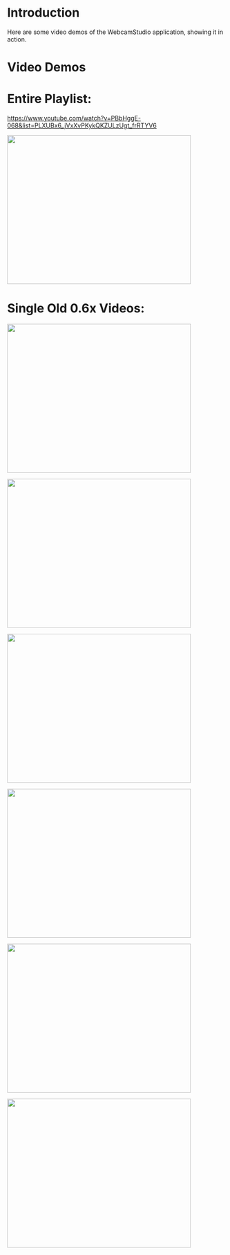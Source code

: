 # Introduction #

Here are some video demos of the WebcamStudio application, showing it in action.

# Video Demos #

# Entire Playlist: #
https://www.youtube.com/watch?v=PBbHggE-068&list=PLXUBx6_jVxXvPKykQKZULzUgt_frRTYV6

<a href='http://www.youtube.com/watch?feature=player_embedded&v=PBbHggE-068' target='_blank'><img src='http://img.youtube.com/vi/PBbHggE-068/0.jpg' width='425' height=344 /></a>

# Single Old 0.6x Videos: #

<a href='http://www.youtube.com/watch?feature=player_embedded&v=NJiHoEzsoL8' target='_blank'><img src='http://img.youtube.com/vi/NJiHoEzsoL8/0.jpg' width='425' height=344 /></a>

<a href='http://www.youtube.com/watch?feature=player_embedded&v=adGujG3hSQE' target='_blank'><img src='http://img.youtube.com/vi/adGujG3hSQE/0.jpg' width='425' height=344 /></a>

<a href='http://www.youtube.com/watch?feature=player_embedded&v=7Wcr_hl4kjk' target='_blank'><img src='http://img.youtube.com/vi/7Wcr_hl4kjk/0.jpg' width='425' height=344 /></a>

<a href='http://www.youtube.com/watch?feature=player_embedded&v=8U6RSvELcuI' target='_blank'><img src='http://img.youtube.com/vi/8U6RSvELcuI/0.jpg' width='425' height=344 /></a>

<a href='http://www.youtube.com/watch?feature=player_embedded&v=KoqJZSKXThI' target='_blank'><img src='http://img.youtube.com/vi/KoqJZSKXThI/0.jpg' width='425' height=344 /></a>

<a href='http://www.youtube.com/watch?feature=player_embedded&v=2xTxdyrDWGA' target='_blank'><img src='http://img.youtube.com/vi/2xTxdyrDWGA/0.jpg' width='425' height=344 /></a>